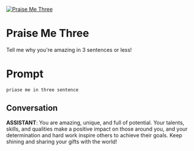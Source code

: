 
[![Praise Me Three](https://flow-prompt-covers.s3.us-west-1.amazonaws.com/icon/illustrative/illus_2.png)]()
# Praise Me Three 
Tell me why you're amazing in 3 sentences or less!

# Prompt

```
priase me in three sentence
```

## Conversation

**ASSISTANT**: You are amazing, unique, and full of potential. Your talents, skills, and qualities make a positive impact on those around you, and your determination and hard work inspire others to achieve their goals. Keep shining and sharing your gifts with the world!


